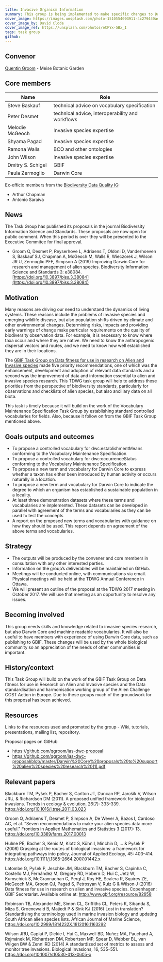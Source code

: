 ```yaml
---
title: Invasive Organism Information
summary: This group is being implemented to make specific changes to Darwin Core and its vocabularies with the intention of improving it for use in research and management concerning biological invasions. To facilitate the management and reduce the impact of invasive species monitoring and impact assessment should be conducted regularly. However, these assessments are difficult to automate because the source data lack common formats and standards. Improved interoperability would allow the creation of repeatable workflows for rapid processing. A similar situation exists for the assessment of conservation statuses for Red Lists. Again, the lack of machine readable resources and inadequate standards prevents automation of the process. Ideally, such assessments could be run regularly or as soon as new data becomes available.
cover_image: https://images.unsplash.com/photo-1510554093911-4c279430ae5d
cover_image_by: David Clode
cover_image_ref: https://unsplash.com/photos/eCPYx-GBx_I
tags: task group
github:
---
```


## Convenor  

[Quentin Groom](quentin.groom@plantentuinmeise.be) - Meise Botanic Garden

## Core members  

Name | Role
--- | ---
Steve Baskauf | technical advice on vocabulary specification
Peter Desmet | technical advice, interoperability and workflows
Melodie McGeoch | Invasive species expertise
Shyama Pagad | Invasive species expertise
Ramona Walls | BCO and other ontologies
John Wilson | Invasive species expertise
Dmitry S. Schigel | GBIF
Paula Zermoglio | Darwin Core

Ex-officio members from the [Biodiversity Data Quality IG](../../bdq/):

* Arthur Chapman
* Antonio Saraiva

## News
The Task Group has published its proposals in the journal Biodiversity Information Science and Standards. These proposals are now open for public comment. When this period is over they will be presented to the Executive Commitee for final approval.

* Groom Q, Desmet P, Reyserhove L, Adriaens T, Oldoni D, Vanderhoeven S, Baskauf SJ, Chapman A, McGeoch M, Walls R, Wieczorek J, Wilson JR.U, Zermoglio PFF, Simpson A (2019) Improving Darwin Core for research and management of alien species. Biodiversity Information Science and Standards 3: e38084. [https://doi.org/10.3897/biss.3.38084](https://doi.org/10.3897/biss.3.38084)

## Motivation  

Many reasons are driving our need to understand the dynamics of living systems. These reasons include the problems of invasive species and emerging wildlife disease, but also population shifts driven by climate and other environmental changes. Determining risks, impacts and providing early warnings of change make particular requirements on the quality of biodiversity observation data. For example, it is necessary to know where taxa occur and where they are native. We need to know the anthropogenic dispersal vectors and routes, and we need to know how well established they are in their locations.

The [GBIF Task Group on Data fitness for use in research on Alien and Invasive species](http://www.gbif.org/resource/82958) made five priority recommendations, one of which was the enhancement, development and adoption of relevant data standards and a second was the improvement of data and information essential to alien and invasive species research. This TDWG task group will help to address these priorities from the perspective of biodiversity standards, particularly for observations and checklists of alien species, but also ancillary data on all biota.

This task is timely because it will build on the work of the Vocabulary Maintenance Specification Task Group by establishing standard controlled vocabularies for fields. Also, because it follow on from the GBIF Task Group mentioned above.

## Goals outputs and outcomes

* To propose a controlled vocabulary for dwc:establishmentMeans conforming to the Vocabulary Maintenance Specification.
* To propose a controlled vocabulary for dwc:occurrenceStatus conforming to the Vocabulary Maintenance Specification.
* To propose a new term and vocabulary for Darwin Core to express whether a taxon has either been introduced by human activity or occurs naturally in a location.
* To propose a new term and vocabulary for Darwin Core to indicate the degree to which an organism has established a sustainable population in a locality.
* At least three demonstration datasets where these terms and vocabularies are implemented. These datasets can be developed in parallel with agreement of the terms and vocabularies as they can be used to test the concepts.
* A report on the proposed new terms and vocabularies with guidance on how they should be used. This report depends on agreement of the above terms and vocabularies.

## Strategy  

* The outputs will be produced by the convener and core members in consultation with any other interested parties.
* Information on the group’s deliverables will be maintained on GitHub.
* Meetings will be conducted online, with communications via email. Physical meetings will be held at the TDWG Annual Conference in Ottawa.
* We will present an outline of the proposal at the TDWG 2017 meeting in October 2017. We will use that meeting as an opportunity to resolve any issues.

## Becoming involved

This group needs skills and knowledge related to invasive species research, but also Darwin Core and machine readable vocabularies. It will also be useful to have members with experience of using Darwin Core data, such as publishing to GBIF. These changes will be used by the whole biological community so an appreciation of the needs of other communities is important.

## History/context

This Task Group will build on the work of the GBIF Task Group on Data fitness for use in Research on Alien and Invasive species and the Data standardisation and harmonisation working group of the Alien Challenge COST Action in Europe. Due to these groups much of the groundwork for this proposal has been achieved.

## Resources  

Links to the resources used and promoted by the group - Wiki, tutorials, presentations, mailing list, repository.

Proposal pages on GitHub

* <https://github.com/qgroom/ias-dwc-proposal>
* <https://github.com/qgroom/ias-dwc-proposal/blob/master/Darwin%20Core%20proposals%20to%20support%20alien%20species%20research%20(1).pdf>

## Relevant papers  

Blackburn TM, Pyšek P, Bacher S, Carlton JT, Duncan RP, Jarošík V, Wilson JRU, & Richardson DM (2011). A proposed unified framework for biological invasions. Trends in ecology & evolution, 26(7): 333-339. <https://doi.org/10.1016/j.tree.2011.03.023>

Groom Q, Adriaens T, Desmet P, Simpson A, De Wever A, Bazos I, Cardoso AC, et al. "Seven recommendations to make your alien species data more useful." Frontiers in Applied Mathematics and Statistics 3 (2017): 13. <https://doi.org/10.3389/fams.2017.00013>

Hulme PE, Bacher S, Kenis M, Klotz S, Kühn I, Minchin D, ... & Pyšek P (2008) Grasping at the routes of biological invasions: a framework for integrating pathways into policy, Journal of Applied Ecology, 45: 403–414. <https://doi.org/10.1111/j.1365-2664.2007.01442.x>

Latombe G, Pyšek P, Jeschke JM, Blackburn TM, Bacher S, Capinha C, Costello MJ, Fernández M, Gregory RD, Hobern D, Hui C, Jetz W, Kumschick S, McGrannachan C, Pergl J, Roy HE, Scalera R, Squires ZE, McGeoch MA, Groom QJ, Pagad S, Petrosyan V, Ruiz G & Wilson J (2016) Data fitness for use in research on alien and invasive species. Copenhagen: GBIF Secretariat. Available online at: <http://www.gbif.org/resource/82958>

Robinson TB, Alexander ME, Simon CL, Griffiths CL, Peters K, Sibanda S, Miza S, Groenewald B, Majiedt P & Sink KJ (2016) Lost in translation? Standardising the terminology used in marine invasion biology and updating South African alien species lists. African Journal of Marine Science, <https://doi.org/10.2989/1814232X.1812016.1163292>

Wilson JRU, Caplat P, Dickie I, Hui C, Maxwell BD, Nuñez MA, Pauchard A, Rejmánek M, Richardson DM, Robertson MP, Spear D, Webber BL, van Wilgen BW & Zenni RD (2014) A standardized set of metrics to assess and monitor tree invasions. Biological Invasions, 16, 535–551. <https://doi.org/10.1007/s10530-013-0605-x>
